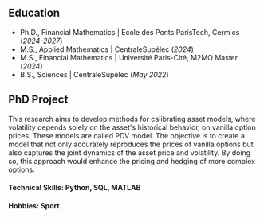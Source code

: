 ## Education
- Ph.D., Financial Mathematics | Ecole des Ponts ParisTech, Cermics (_2024-2027_)								       		
- M.S., Applied Mathematics	| CentraleSupélec (_2024_)	 			        		
- M.S., Financial Mathematics	| Université Paris-Cité, M2MO Master (_2024_)	 		
-  B.S., Sciences | CentraleSupélec (_May 2022_)

## PhD Project
This research aims to develop methods for calibrating asset models, where volatility depends solely on the asset's historical behavior, on vanilla option prices. These models are called PDV model. The objective is to create a model that not only accurately reproduces the prices of vanilla options but also captures the joint dynamics of the asset price and volatility. By doing so, this approach would enhance the pricing and hedging of more complex options.


#### Technical Skills: Python, SQL, MATLAB

#### Hobbies: Sport
